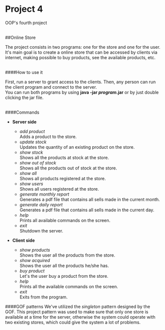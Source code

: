 # Project 4
OOP's fourth project<br><br>

##Online Store

The project consists in two programs: one for the store and one for the user.
It's main goal is to create a online store that can be accessed by clients via internet, making possible to 
buy products, see the available products, etc.<br><br>

####How to use it

First, run a server to grant access to the clients. Then, any person can run the client program and connect to the server.<br>
You can run both programs by using **java -jar *program*.jar** or by just double clicking the jar file.<br><br>

####Commands
* **Server side**
  * *add product*<br>
    Adds a product to the store.
  * *update stock*<br>
    Updates the quantity of an existing product on the store.
  * *show stock*<br>
    Shows all the products at stock at the store.
  * *show out of stock*<br>
    Shows all the products out of stock at the store.
  * *show all*<br>
    Shows all products registered at the store.
  * *show users*<br>
    Shows all users registered at the store.
  * *generate monthly report*<br>
    Generates a pdf file that contains all sells made in the current month.
  * *generate daily report*<br>
    Generates a pdf file that contains all sells made in the current day.
  * *help*<br>
    Prints all available commands on the screen.
  * *exit*<br>
    Shutdown the server.

* **Client side**
  * *show products*<br>
      Shows the user all the products from the store.
  * *show acquired*<br>
      Shows the user all the products he/she has.
  * *buy product*<br>
      Let's the user buy a product from the store.
  * *help*<br>
      Prints all the available commands on the screen.
  * *exit*<br>
      Exits from the program.
    
####GOF patterns
We've utilized the *singleton* pattern designed by the GOF. This project pattern was used to make sure that only one store is available at a time for the server, otherwise the system could operate with two existing stores, which could give the system a lot of problems.
